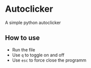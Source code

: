 # Autoclicker
A simple python autoclicker

## How to use
* Run the file
* Use `q` to toggle on and off
* Use `esc` to force close the programm